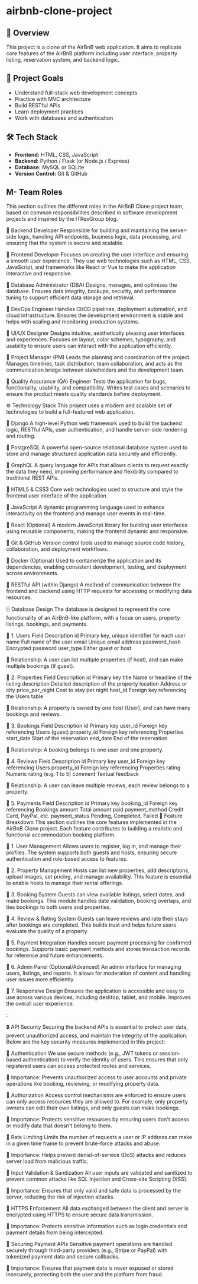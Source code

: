 # airbnb-clone-project
## 🏡 Overview
This project is a clone of the AirBnB web application. It aims to replicate core features of the AirBnB platform including user interface, property listing, reservation system, and backend logic.

## 🎯 Project Goals
- Understand full-stack web development concepts
- Practice with MVC architecture
- Build RESTful APIs
- Learn deployment practices
- Work with databases and authentication

## 🛠 Tech Stack
- **Frontend:** HTML, CSS, JavaScript
- **Backend:** Python / Flask (or Node.js / Express)
- **Database:** MySQL or SQLite
- **Version Control:** Git & GitHub
## M-  Team Roles
This section outlines the different roles in the AirBnB Clone project team, based on common responsibilities described in software development projects and inspired by the ITRexGroup blog.

🔹 Backend Developer
Responsible for building and maintaining the server-side logic, handling API endpoints, business logic, data processing, and ensuring that the system is secure and scalable.

🔹 Frontend Developer
Focuses on creating the user interface and ensuring a smooth user experience. They use web technologies such as HTML, CSS, JavaScript, and frameworks like React or Vue to make the application interactive and responsive.

🔹 Database Administrator (DBA)
Designs, manages, and optimizes the database. Ensures data integrity, backups, security, and performance tuning to support efficient data storage and retrieval.

🔹 DevOps Engineer
Handles CI/CD pipelines, deployment automation, and cloud infrastructure. Ensures the development environment is stable and helps with scaling and monitoring production systems.

🔹 UI/UX Designer
Designs intuitive, aesthetically pleasing user interfaces and experiences. Focuses on layout, color schemes, typography, and usability to ensure users can interact with the application efficiently.

🔹 Project Manager (PM)
Leads the planning and coordination of the project. Manages timelines, task distribution, team collaboration, and acts as the communication bridge between stakeholders and the development team.

🔹 Quality Assurance (QA) Engineer
Tests the application for bugs, functionality, usability, and compatibility. Writes test cases and scenarios to ensure the product meets quality standards before deployment.

⚙️ Technology Stack
This project uses a modern and scalable set of technologies to build a full-featured web application.

🔹 Django
A high-level Python web framework used to build the backend logic, RESTful APIs, user authentication, and handle server-side rendering and routing.

🔹 PostgreSQL
A powerful open-source relational database system used to store and manage structured application data securely and efficiently.

🔹 GraphQL
A query language for APIs that allows clients to request exactly the data they need, improving performance and flexibility compared to traditional REST APIs.

🔹 HTML5 & CSS3
Core web technologies used to structure and style the frontend user interface of the application.

🔹 JavaScript
A dynamic programming language used to enhance interactivity on the frontend and manage user events in real-time.

🔹 React (Optional)
A modern JavaScript library for building user interfaces using reusable components, making the frontend dynamic and responsive.

🔹 Git & GitHub
Version control tools used to manage source code history, collaboration, and deployment workflows.

🔹 Docker (Optional)
Used to containerize the application and its dependencies, enabling consistent development, testing, and deployment across environments.

🔹 RESTful API (within Django)
A method of communication between the frontend and backend using HTTP requests for accessing or modifying data resources.

🗄️ Database Design
The database is designed to represent the core functionality of an AirBnB-like platform, with a focus on users, property listings, bookings, and payments.

🔹 1. Users
Field	Description
id	Primary key, unique identifier for each user
name	Full name of the user
email	Unique email address
password_hash	Encrypted password
user_type	Either guest or host

📌 Relationship: A user can list multiple properties (if host), and can make multiple bookings (if guest).

🔹 2. Properties
Field	Description
id	Primary key
title	Name or headline of the listing
description	Detailed description of the property
location	Address or city
price_per_night	Cost to stay per night
host_id	Foreign key referencing the Users table

📌 Relationship: A property is owned by one host (User), and can have many bookings and reviews.

🔹 3. Bookings
Field	Description
id	Primary key
user_id	Foreign key referencing Users (guest)
property_id	Foreign key referencing Properties
start_date	Start of the reservation
end_date	End of the reservation

📌 Relationship: A booking belongs to one user and one property.

🔹 4. Reviews
Field	Description
id	Primary key
user_id	Foreign key referencing Users
property_id	Foreign key referencing Properties
rating	Numeric rating (e.g. 1 to 5)
comment	Textual feedback

📌 Relationship: A user can leave multiple reviews, each review belongs to a property.

🔹 5. Payments
Field	Description
id	Primary key
booking_id	Foreign key referencing Bookings
amount	Total amount paid
payment_method	Credit Card, PayPal, etc.
payment_status	Pending, Completed, Failed
🧩 Feature Breakdown
This section outlines the core features implemented in the AirBnB Clone project. Each feature contributes to building a realistic and functional accommodation booking platform.

🔹 1. User Management
Allows users to register, log in, and manage their profiles. The system supports both guests and hosts, ensuring secure authentication and role-based access to features.

🔹 2. Property Management
Hosts can list new properties, add descriptions, upload images, set pricing, and manage availability. This feature is essential to enable hosts to manage their rental offerings.

🔹 3. Booking System
Guests can view available listings, select dates, and make bookings. This module handles date validation, booking overlaps, and ties bookings to both users and properties.

🔹 4. Review & Rating System
Guests can leave reviews and rate their stays after bookings are completed. This builds trust and helps future users evaluate the quality of a property.

🔹 5. Payment Integration
Handles secure payment processing for confirmed bookings. Supports basic payment methods and stores transaction records for reference and future enhancements.

🔹 6. Admin Panel (Optional/Advanced)
An admin interface for managing users, listings, and reports. It allows for moderation of content and handling user issues more efficiently.

🔹 7. Responsive Design
Ensures the application is accessible and easy to use across various devices, including desktop, tablet, and mobile. Improves the overall user experience.

:

🔒 API Security
Securing the backend APIs is essential to protect user data, prevent unauthorized access, and maintain the integrity of the application. Below are the key security measures implemented in this project:

🔹 Authentication
We use secure methods (e.g., JWT tokens or session-based authentication) to verify the identity of users. This ensures that only registered users can access protected routes and services.

🔐 Importance: Prevents unauthorized access to user accounts and private operations like booking, reviewing, or modifying property data.

🔹 Authorization
Access control mechanisms are enforced to ensure users can only access resources they are allowed to. For example, only property owners can edit their own listings, and only guests can make bookings.

🔐 Importance: Protects sensitive resources by ensuring users don't access or modify data that doesn't belong to them.

🔹 Rate Limiting
Limits the number of requests a user or IP address can make in a given time frame to prevent brute-force attacks and abuse.

🔐 Importance: Helps prevent denial-of-service (DoS) attacks and reduces server load from malicious traffic.

🔹 Input Validation & Sanitization
All user inputs are validated and sanitized to prevent common attacks like SQL Injection and Cross-site Scripting (XSS).

🔐 Importance: Ensures that only valid and safe data is processed by the server, reducing the risk of injection attacks.

🔹 HTTPS Enforcement
All data exchanged between the client and server is encrypted using HTTPS to ensure secure data transmission.

🔐 Importance: Protects sensitive information such as login credentials and payment details from being intercepted.

🔹 Securing Payment APIs
Sensitive payment operations are handled securely through third-party providers (e.g., Stripe or PayPal) with tokenized payment data and secure callbacks.

🔐 Importance: Ensures that payment data is never exposed or stored insecurely, protecting both the user and the platform from fraud.

